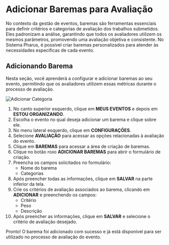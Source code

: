 # Adicionar Baremas para Avaliação

No contexto da gestão de eventos, baremas são ferramentas essenciais para definir critérios e categorias de avaliação dos trabalhos submetidos. Eles padronizam a análise, garantindo que todos os avaliadores utilizem os mesmos parâmetros, promovendo uma avaliação objetiva e consistente. No Sistema Pharus, é possível criar baremas personalizados para atender às necessidades específicas de cada evento.

## Adicionando Barema

Nesta seção, você aprenderá a configurar e adicionar baremas ao seu evento, permitindo que os avaliadores utilizem essas métricas durante o processo de avaliação.

![Adicionar Categoria](../../../../images/cadasBaremas.gif)

1. No canto superior esquerdo, clique em **MEUS EVENTOS** e depois em **ESTOU ORGANIZANDO**.
2. Escolha o evento no qual deseja adicionar um barema e clique sobre ele.
3. No menu lateral esquerdo, clique em **CONFIGURAÇÕES**.
4. Selecione **AVALIAÇÃO** para acessar as opções relacionadas à avaliação do evento.
5. Clique em **BAREMAS** para acessar a área de criação de baremas.
6. Clique no botão roxo **ADICIONAR BAREMAS** para abrir o formulário de criação.
7. Preencha os campos solicitados no formulário:
    * Nome do barema
    * Categorias
8. Após preencher todas as informações, clique em **SALVAR** na parte inferior da tela.
9. Crie os critérios de avaliação associados ao barema, clicando em **ADICIONAR** e preenchendo os campos:
    * Critério
    * Peso
    * Descrição
10. Após preencher as informações, clique em **SALVAR** e selecione o critério de avaliação desejado.

Pronto! O barema foi adicionado com sucesso e já está disponível para ser utilizado no processo de avaliação do evento.
